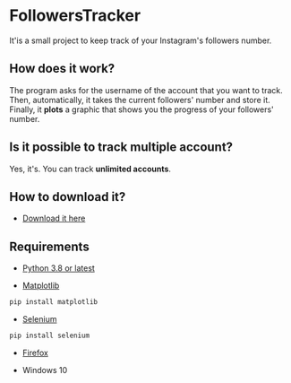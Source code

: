 # FollowersTracker
It'is a small project to keep track of your Instagram's followers number. 

## How does it work?
The program asks for the username of the account that you want to track.
Then, automatically, it takes the current followers' number and store it.
Finally, it **plots** a graphic that shows you the progress of your followers' number.

## Is it possible to track multiple account?
Yes, it's. You can track **unlimited accounts**.

## How to download it?
* [Download it here](https://github.com/fraste97/FollowersTracker/archive/master.zip)

## Requirements
* [Python 3.8 or latest](https://www.python.org/downloads/)

* [Matplotlib](https://pypi.org/project/matplotlib/) 
```bash
pip install matplotlib
```

* [Selenium](https://pypi.org/project/selenium/)
```bash
pip install selenium
```

* [Firefox](https://www.mozilla.org/it/firefox/new/)

* Windows 10


